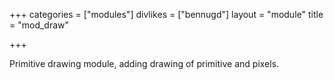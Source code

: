 +++
categories = ["modules"]
divlikes = ["bennugd"]
layout = "module"
title = "mod_draw"

+++

Primitive drawing module, adding drawing of primitive and pixels.
